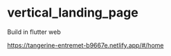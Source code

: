 # vertical_landing_page

Build in flutter web

https://tangerine-entremet-b9667e.netlify.app/#/home
